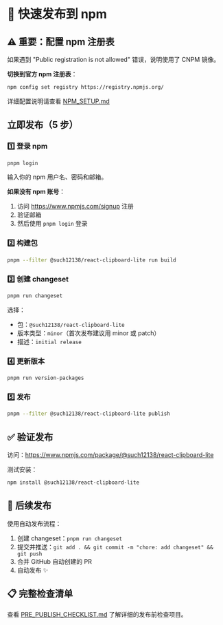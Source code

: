 # 🚀 快速发布到 npm

## ⚠️ 重要：配置 npm 注册表

如果遇到 "Public registration is not allowed" 错误，说明使用了 CNPM 镜像。

**切换到官方 npm 注册表**：

```bash
npm config set registry https://registry.npmjs.org/
```

详细配置说明请查看 [NPM_SETUP.md](./NPM_SETUP.md)

## 立即发布（5 步）

### 1️⃣ 登录 npm

```bash
pnpm login
```

输入你的 npm 用户名、密码和邮箱。

**如果没有 npm 账号**：

1. 访问 https://www.npmjs.com/signup 注册
2. 验证邮箱
3. 然后使用 `pnpm login` 登录

### 2️⃣ 构建包

```bash
pnpm --filter @such12138/react-clipboard-lite run build
```

### 3️⃣ 创建 changeset

```bash
pnpm run changeset
```

选择：

- 包：`@such12138/react-clipboard-lite`
- 版本类型：`minor`（首次发布建议用 minor 或 patch）
- 描述：`initial release`

### 4️⃣ 更新版本

```bash
pnpm run version-packages
```

### 5️⃣ 发布

```bash
pnpm --filter @such12138/react-clipboard-lite publish
```

## ✅ 验证发布

访问：https://www.npmjs.com/package/@such12138/react-clipboard-lite

测试安装：

```bash
npm install @such12138/react-clipboard-lite
```

## 🔄 后续发布

使用自动发布流程：

1. 创建 changeset：`pnpm run changeset`
2. 提交并推送：`git add . && git commit -m "chore: add changeset" && git push`
3. 合并 GitHub 自动创建的 PR
4. 自动发布 ✨

## 📋 完整检查清单

查看 [PRE_PUBLISH_CHECKLIST.md](./PRE_PUBLISH_CHECKLIST.md) 了解详细的发布前检查项目。
